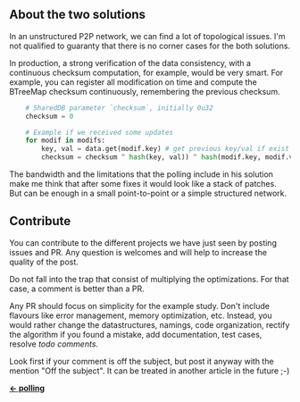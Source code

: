 ## About the two solutions
In an unstructured P2P network, we can find a lot of
topological issues. I'm not qualified to guaranty that there is no corner cases
for the both solutions.

In production, a strong verification of the data consistency, with
a continuous checksum computation, for example, would be very smart. For example,
you can register all modification on time and compute the BTreeMap checksum
continuously, remembering the previous checksum.

```py
    # SharedDB parameter `checksum`, initially 0u32
    checksum = 0

    # Example if we received some updates
    for modif in modifs:
        key, val = data.get(modif.key) # get previous key/val if exist
        checksum = checksum ^ hash(key, val)) ^ hash(modif.key, modif.val))
```


The bandwidth and the limitations that the polling include in his solution make
me think that after some fixes it would look like a stack of patches. But can
be enough in a small point-to-point or a simple structured network.

## Contribute
You can contribute to the different projects we have just seen by posting issues and
PR. Any question is welcomes and will
help to increase the quality of the post.

Do not fall into the trap that consist of multiplying the optimizations. For
that case, a comment is better than a PR.

Any PR should focus on simplicity for the example study. Don't include flavours
like error management, memory optimization, etc. Instead, you would rather
change the datastructures, namings, code organization, rectify the algorithm if
you found a mistake, add documentation, test cases, resolve _todo comments_.

Look first if your comment is off the subject, but post it anyway with the
mention "Off the subject". It can be treated in another article in the future
;-)

<b>[&larr; polling](polling.md)</b>
